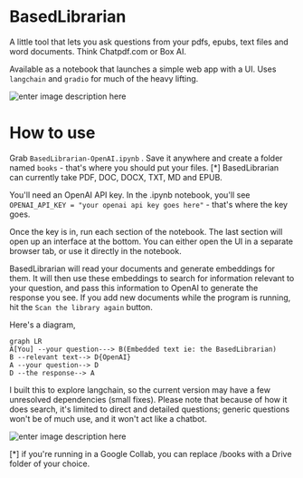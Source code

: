 # BasedLibrarian

A little tool that lets you ask questions from your pdfs, epubs, text files and word documents. Think Chatpdf.com or Box AI. 

Available as a notebook that launches a simple web app with a UI. Uses `langchain` and `gradio` for much of the heavy lifting. 

![enter image description here](https://raw.githubusercontent.com/team-watchdog/BasedLibrarian/main/borges.png)




# How to use

Grab `BasedLibrarian-OpenAI.ipynb` . Save it anywhere and create a folder named `books` - that's where you should put your files. [*] BasedLibrarian can currently take PDF, DOC, DOCX, TXT, MD and EPUB. 

 You'll need an OpenAI API key. In the .ipynb notebook, you'll see `OPENAI_API_KEY = "your openai api key goes here"` - that's where the key goes. 

Once the key is in, run each section of the notebook.  The last section will open up an interface at the bottom. You can either open the UI in a separate browser tab, or use it directly in the notebook.

BasedLibrarian will read your documents and generate embeddings for them. It will then use these embeddings to search for information relevant to your question, and pass this information to OpenAI to generate the response you see. If you add new documents while the program is running, hit the `Scan the library again` button.


Here's a diagram,

```mermaid
graph LR
A[You] --your question---> B(Embedded text ie: the BasedLibrarian)
B --relevant text--> D{OpenAI}
A --your question--> D
D --the response--> A

```

I built this to explore langchain, so the current version may have a few unresolved dependencies (small fixes). Please note that because of how it does search, it's limited to direct and detailed questions; generic questions won't be of much use, and it won't act like a chatbot. 

![enter image description here](https://raw.githubusercontent.com/team-watchdog/BasedLibrarian/main/Screenshot%20from%202023-05-18%2014-20-14.png)


[*] if you're running in a Google Collab, you can replace /books with a Drive folder of your choice. 






